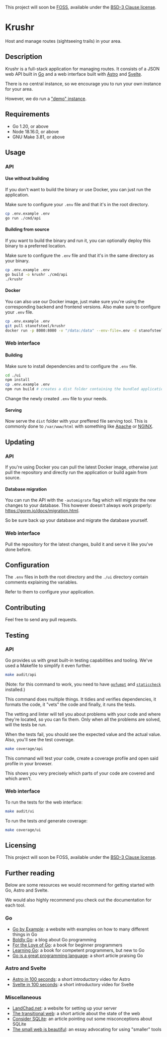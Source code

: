 This project will soon be
[FOSS](https://en.wikipedia.org/wiki/Free_and_open-source_software), available
under the [BSD-3 Clause license](https://opensource.org/licenses/BSD-3-Clause).

# Krushr

Host and manage routes (sightseeing trails) in your area.

## Description

Krushr is a full-stack application for managing routes. It consists of a JSON
web API built in [Go](https://go.dev/) and a web interface built with
[Astro](https://astro.build/) and [Svelte](https://svelte.dev/).

There is no central instance, so we encourage you to run your own instance for
your area.

However, we do run a ["demo" instance](https://krushr.hoenson.xyz).

## Requirements

- Go 1.20, or above
- Node 18.16.0, or above
- GNU Make 3.81, or above

## Usage

### API

#### Use without building

If you don't want to build the binary or use Docker, you can just run the
application.

Make sure to configure your `.env` file and that it's in the root directory.

```sh
cp .env.example .env
go run ./cmd/api
```

#### Building from source

If you want to build the binary and run it, you can optionally deploy this
binary to a preferred location.

Make sure to configure the `.env` file and that it's in the same directory as
your binary.

```sh
cp .env.example .env
go build -o krushr ./cmd/api
./krushr
```

#### Docker

You can also use our Docker image, just make sure you're using the corresponding
backend and frontend versions. Also make sure to configure your `.env` file.

```sh
cp .env.example .env
git pull stanofsteel/krushr
docker run -p 8080:8080 -v "/data:/data" --env-file=.env -d stanofsteel/krushr
```

### Web interface

#### Building

Make sure to install dependencies and to configure the `.env` file.

```sh
cd ./ui
npm install
cp .env.example .env
npm run build # creates a dist folder containing the bundled application
```

Change the newly created `.env` file to your needs.

#### Serving

Now serve the `dist` folder with your preffered file serving tool. This is
commonly done to `/var/www/html` with something like
[Apache](https://httpd.apache.org/) or [NGINX](https://www.nginx.com/).

## Updating

### API

If you're using Docker you can pull the latest Docker image, otherwise just pull
the repository and directly run the application or build again from source.

#### Database migration

You can run the API with the `-automigrate` flag which will migrate the new
changes to your database. This however doesn't always work properly:
https://gorm.io/docs/migration.html.

So be sure back up your database and migrate the database yourself.

### Web interface

Pull the repository for the latest changes, build it and serve it like you've
done before.

## Configuration

The `.env` files in both the root directory and the `./ui` directory contain
comments explaining the variables.

Refer to them to configure your application.

## Contributing

Feel free to send any pull requests.

## Testing

### API

Go provides us with great built-in testing capabilities and tooling. We've used
a Makefile to simplify it even further.

```sh
make audit/api
```

(Note: for this command to work, you need to have
[`gofumpt`](https://github.com/mvdan/gofumpt) and
[`staticcheck`](https://github.com/dominikh/go-tools) installed.)

This command does multiple things. It tidies and verifies dependencies, it
formats the code, it "vets" the code and finally, it runs the tests.

The vetting and linter will tell you about problems with your code and where
they're located, so you can fix them. Only when all the problems are solved,
will the tests be run.

When the tests fail, you should see the expected value and the actual value.
Also, you'll see the test coverage.

```sh
make coverage/api
```

This command will test your code, create a coverage profile and open said
profile in your browser.

This shows you very precisely which parts of your code are covered and which
aren't.

### Web interface

To run the tests for the web interface:

```sh
make audit/ui
```

To run the tests _and_ generate coverage:

```sh
make coverage/ui
```

## Licensing

This project will soon be FOSS, available under the
[BSD-3 Clause license](https://opensource.org/licenses/BSD-3-Clause).

## Further reading

Below are some resources we would recommend for getting started with Go, Astro
and Svelte.

We would also highly recommend you check out the documentation for each tool.

### Go

- [Go by Example](https://gobyexample.com/): a website with examples on how to
  many different things in Go
- [Boldly Go](https://boldlygo.tech/): a blog about Go programming
- [For the Love of Go](https://bitfieldconsulting.com/books/love): a book for
  beginner programmers
- [Learning Go](https://www.oreilly.com/library/view/learning-go/9781492077206/):
  a book for competent programmers, but new to Go
- [Go is a great programming language](https://drewdevault.com/2021/04/02/Go-is-a-great-language.html):
  a short article praising Go

### Astro and Svelte

- [Astro in 100 seconds](https://www.youtube.com/watch?v=dsTXcSeAZq80): a short
  introductory video for Astro
- [Svelte in 100 seconds](https://www.youtube.com/watch?v=rv3Yq-B8qp4): a short
  introductory video for Svelte

### Miscellaneous

- [LandChad.net](https://landchad.net/): a website for setting up your server
- [The transitional web](https://gomakethings.com/the-transitional-web/): a
  short article about the state of the web
- [Consider SQLite](https://blog.wesleyac.com/posts/consider-sqlite): an article
  pointing out some misconceptions about SQLite
- [The small web is beautiful](https://benhoyt.com/writings/the-small-web-is-beautiful/):
  an essay advocating for using "smaller" tools
